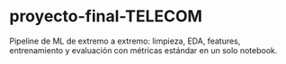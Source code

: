 # proyecto-final-TELECOM
Pipeline de ML de extremo a extremo: limpieza, EDA, features, entrenamiento y evaluación con métricas estándar en un solo notebook.
